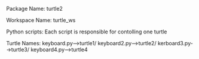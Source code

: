 Package Name: turtle2

Workspace Name: turtle_ws

Python scripts: Each script is responsible for contolling one turtle

Turtle Names: keyboard.py-->turtle1/ keyboard2.py-->turtle2/ kerboard3.py-->turtle3/ keyboard4.py-->turtle4    
